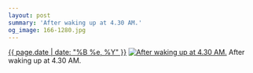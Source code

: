 ```yaml
---
layout: post
summary: 'After waking up at 4.30 AM.'
og_image: 166-1280.jpg
---
```


<p>
  <time><a href="/166">{{ page.date | date: "%B %e, %Y" }}</a></time>
  <a href="/166"><img src="{{ site.assets_url }}/166-640.jpg" srcset="{{ site.assets_url }}/166-1280.jpg 1280w, {{ site.assets_url }}/166-960.jpg 960w, {{ site.assets_url }}/166-640.jpg 640w, {{ site.assets_url }}/166-320.jpg 320w" sizes="(min-width: 700px) 50vw, calc(100vw - 2rem)" alt="After waking up at 4.30 AM." /></a>
  <span>After waking up at 4.30 AM.</span>
</p>

